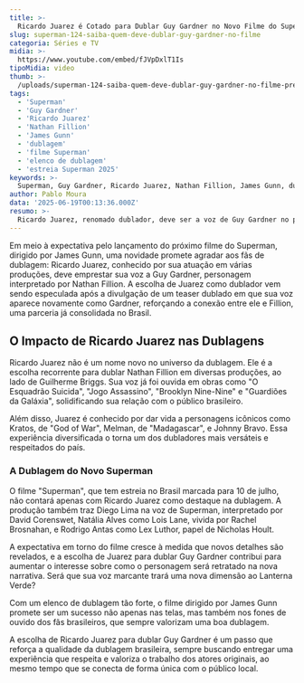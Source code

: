 ```yaml
---
title: >-
  Ricardo Juarez é Cotado para Dublar Guy Gardner no Novo Filme do Superman
slug: superman-124-saiba-quem-deve-dublar-guy-gardner-no-filme
categoria: Séries e TV
midia: >-
  https://www.youtube.com/embed/fJVpDxlT1Is
tipoMidia: video
thumb: >-
  /uploads/superman-124-saiba-quem-deve-dublar-guy-gardner-no-filme-preview.jpg
tags:
  - 'Superman'
  - 'Guy Gardner'
  - 'Ricardo Juarez'
  - 'Nathan Fillion'
  - 'James Gunn'
  - 'dublagem'
  - 'filme Superman'
  - 'elenco de dublagem'
  - 'estreia Superman 2025'
keywords: >-
  Superman, Guy Gardner, Ricardo Juarez, Nathan Fillion, James Gunn, dublagem, filme Superman, elenco de dublagem, estreia Superman 2025
author: Pablo Moura
data: '2025-06-19T00:13:36.000Z'
resumo: >-
  Ricardo Juarez, renomado dublador, deve ser a voz de Guy Gardner no próximo filme do Superman, dirigido por James Gunn. A informação ganhou força após sua participação em um teaser e trailer de Pacificador.
---
```


Em meio à expectativa pelo lançamento do próximo filme do Superman, dirigido por James Gunn, uma novidade promete agradar aos fãs de dublagem: Ricardo Juarez, conhecido por sua atuação em várias produções, deve emprestar sua voz a Guy Gardner, personagem interpretado por Nathan Fillion. A escolha de Juarez como dublador vem sendo especulada após a divulgação de um teaser dublado em que sua voz aparece novamente como Gardner, reforçando a conexão entre ele e Fillion, uma parceria já consolidada no Brasil.

## O Impacto de Ricardo Juarez nas Dublagens

Ricardo Juarez não é um nome novo no universo da dublagem. Ele é a escolha recorrente para dublar Nathan Fillion em diversas produções, ao lado de Guilherme Briggs. Sua voz já foi ouvida em obras como "O Esquadrão Suicida", "Jogo Assassino", "Brooklyn Nine-Nine" e "Guardiões da Galáxia", solidificando sua relação com o público brasileiro.

Além disso, Juarez é conhecido por dar vida a personagens icônicos como Kratos, de "God of War", Melman, de "Madagascar", e Johnny Bravo. Essa experiência diversificada o torna um dos dubladores mais versáteis e respeitados do país.

### A Dublagem do Novo Superman

O filme "Superman", que tem estreia no Brasil marcada para 10 de julho, não contará apenas com Ricardo Juarez como destaque na dublagem. A produção também traz Diego Lima na voz de Superman, interpretado por David Corenswet, Natália Alves como Lois Lane, vivida por Rachel Brosnahan, e Rodrigo Antas como Lex Luthor, papel de Nicholas Hoult.

A expectativa em torno do filme cresce à medida que novos detalhes são revelados, e a escolha de Juarez para dublar Guy Gardner contribui para aumentar o interesse sobre como o personagem será retratado na nova narrativa. Será que sua voz marcante trará uma nova dimensão ao Lanterna Verde?

Com um elenco de dublagem tão forte, o filme dirigido por James Gunn promete ser um sucesso não apenas nas telas, mas também nos fones de ouvido dos fãs brasileiros, que sempre valorizam uma boa dublagem.

A escolha de Ricardo Juarez para dublar Guy Gardner é um passo que reforça a qualidade da dublagem brasileira, sempre buscando entregar uma experiência que respeita e valoriza o trabalho dos atores originais, ao mesmo tempo que se conecta de forma única com o público local.